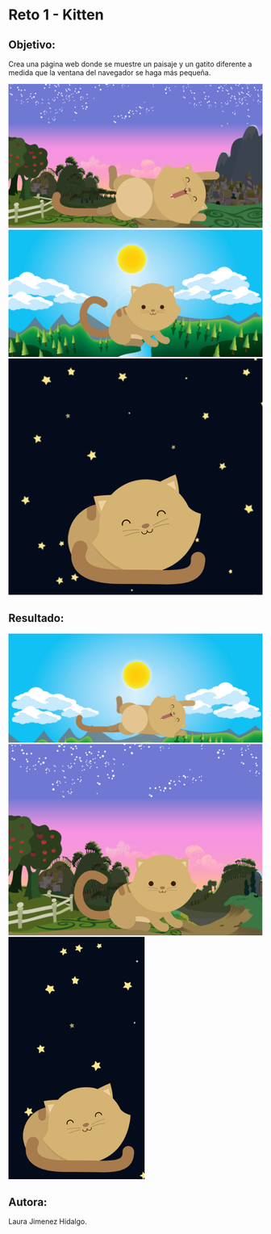 # Reto 1 - Kitten

## Objetivo:
Crea una página web donde se muestre un paisaje y un gatito diferente a medida que la ventana del navegador se haga más pequeña.

![Objetivo-Desktop](assets/docs/obj-desktop.png)
![Objetivo-Tablet](assets/docs/obj-mobile.png)
![Objetivo-Mobile](assets/docs/obj-tablet.png)

## Resultado:

![Resultado-Desktop](assets/docs/res-desktop.png)
![Resultado-Tablet](assets/docs/res-tablet.png)
![Resultado-Mobile](assets/docs/res-mobile.png)

## Autora: 

Laura Jimenez Hidalgo.